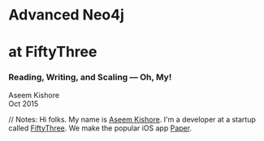 <!-- TITLE -->

<!-- .slide: class="title" -->

# <span class="red">Advanced Neo4j</span>
# <span class="green">at FiftyThree</span>

### Reading, Writing, and Scaling — Oh, My!

Aseem Kishore<br/>
Oct 2015<br/>

// Notes:
Hi folks. My name is [Aseem Kishore](http://aseemk.com/). I'm a developer at a startup called [FiftyThree](http://www.fiftythree.com/about). We make the popular iOS app [Paper](http://www.fiftythree.com/paper).


<!-- INTRO: FIFTYTHREE -->

<!-- .slide: data-background="/images/advanced-neo4j/paper-1440.png" data-background-transition="convex" -->

<p class="stretch"><a href="https://player.vimeo.com/video/138268307?autoplay=1" style="color: transparent; display: block; width: 100%; height: 100%;">&nbsp;</a></p>

// Notes:
Paper is an app for quickly capturing ideas. Whether your idea is a text note, a photo, a sketch — or any combination of those — we aim for Paper to be both the fastest and simplest way to get it recorded.
<p/>
Be sure to [watch the video](https://vimeo.com/138268307).


<!-- INTRO: FIFTYTHREE / GRAPH 1 -->

<!-- .slide: data-background="/images/advanced-neo4j/talk2-mix-graph6-stars.jpg" data-background-transition="convex" -->

// Notes:
TODO


<!-- INTRO: FIFTYTHREE / GRAPH 2 -->

<!-- .slide: data-background="/images/advanced-neo4j/talk2-mix-graph15-user5.jpg" data-background-transition="none" -->

// Notes:
TODO


<!-- INTRO: FIFTYTHREE / GRAPH 3 -->

<!-- .slide: data-background="/images/advanced-neo4j/talk2-mix-graph13-creation4.jpg" data-background-transition="none" -->

// Notes:
TODO


<!-- INTRO: FIRST TALK / TITLE -->

<!-- .slide: data-background="/images/neo4j-lessons-learned.png" data-background-transition="convex" -->

<p class="stretch"><a href="http://aseemk.com/talks/neo4j-lessons-learned" style="color: transparent; display: block; width: 100%; height: 100%;">&nbsp;</a></p>

// Notes:
I've previously given two other talks relating to Neo4j. The first, [Betting the Company on a Graph Database](http://aseemk.com/talks/neo4j-lessons-learned), described why we chose Neo4j in the first place, how it works, and some of the fundamental lessons we learned.


<!-- INTRO: FIRST TALK / GRAPH DB DEF -->

<!-- .slide: data-background="/images/advanced-neo4j/talk1-graphdb-def.png" data-background-transition="fade" -->

// Notes:
TODO


<!-- INTRO: FIRST TALK / GRAPH DB VIZ -->

<!-- .slide: data-background="/images/advanced-neo4j/talk1-graphdb-viz.png" data-background-transition="none" -->

// Notes:
TODO


<!-- INTRO: FIRST TALK / FILE DIAGRAM -->

<!-- .slide: data-background="/images/advanced-neo4j/talk1-neo4j-file-diagram.png" data-background-transition="none" -->

// Notes:
TODO


<!-- INTRO: FIRST TALK / FILE FORMAT -->

<!-- .slide: data-background="/images/advanced-neo4j/talk1-neo4j-file-format.png" data-background-transition="none" -->

// Notes:
TODO


<!-- INTRO: FIRST TALK / LESSONS -->

<!-- .slide: data-background="/images/advanced-neo4j/talk1-lessons.png" data-background-transition="none" -->

// Notes:
TODO


<!-- INTRO: SECOND TALK / TITLE -->

<!-- .slide: data-background="/images/mix-neo4j.png" data-background-transition="convex" -->

<p class="stretch"><a href="http://aseemk.com/talks/mix-neo4j" style="color: transparent; display: block; width: 100%; height: 100%;">&nbsp;</a></p>

// Notes:
The second talk, Betting the Company Part 2, or [Building Mix with Neo4j](http://aseemk.com/talks/mix-neo4j), described how we expanded our understanding of Neo4j to ship our major sharing and collaboration service for Paper.


<!-- INTRO: SECOND TALK / PAGINATION BAD -->

<!-- .slide: data-background="/images/advanced-neo4j/talk2-pagination-bad.png" data-background-transition="fade" -->

// Notes:
TODO


<!-- INTRO: SECOND TALK / PAGINATION GOOD -->

<!-- .slide: data-background="/images/advanced-neo4j/talk2-pagination-good.png" data-background-transition="none" -->

// Notes:
TODO


<!-- INTRO: SECOND TALK / PRECISE DISTINCT -->

<!-- .slide: data-background="/images/advanced-neo4j/talk2-precise-distinct.png" data-background-transition="none" -->

// Notes:
TODO


<!-- INTRO: SECOND TALK / DEDUPE HOLES -->

<!-- .slide: data-background="/images/advanced-neo4j/talk2-dedupe-holes.jpg" data-background-transition="none" -->

// Notes:
TODO


<!-- INTRO: SECOND TALK / QUERY PROFILING -->

<!-- .slide: data-background="/images/advanced-neo4j/talk2-query-profiling-code.png" data-background-transition="none" -->

// Notes:
TODO


<!-- INTRO: THIS TALK -->

<!-- .slide: class="big-list" -->

# This Talk

<ul class="fragment fade-in">
<li>Reading <em class="fragment">&rarr; Consistency</em></li>
<li>Writing <em class="fragment">&rarr; Atomicity</em></li>
<li>Scaling <em class="fragment">&rarr; Monitoring</em></li>
</ul>

// Notes:
With both of my previous talks, I tried to focus on things that weren't already covered by typical blog posts, tutorials, etc. This talk is no different.
<p/>
I want to focus on just three things in this talk, but I'll dive deep into each one. And the three things correspond to basic actions. The subtleties just come into play as you grow.


<!-- .slide: class="subtitle" -->

## <span class="red">Reading</span> &rarr; <span class="green">Consistency</span>

### <!-- .element: class="fragment" --> 🎩 [Dave Stern](https://paper.fiftythree.com/davestern) & [Matt Cox](https://paper.fiftythree.com/mcox) 👏

// Notes:
TODO


<!-- .slide: class="big-list" data-transition="fade" -->

<ul>
<li><code><span class="green">A</span>tomicity</code></li>
<li><code><span class="green">C</span>onsistency</code></li>
<li><code><span class="green">I</span>solation</code></li>
<li><code><span class="green">D</span>urability</code></li>
</ul>

// Notes:
Neo4j claims to be ACID, and it certainly is. The consistency in ACID (the database is always "correct" w.r.t. its constraints) is not the consistency we're talking about.


<!-- .slide: class="big-list" data-transition="fade" -->

<ul>
<li><code><span class="green">C</span>onsistency</em></code></li>
<li><code><span class="green">A</span>vailability</code></li>
<li><code><span class="green">P</span>artition-tolerance</code></li>
</ul>

// Notes:
The consistency we're talking about is the consistency referenced in the CAP theorem. Neo4j's High Availability (HA) cluster prioritizes availability (as the name states!), which means that consistency is sacrificed.


<!-- HA DIAGRAM: IMAGE 1 -->

<!-- .slide: data-background="/images/advanced-neo4j/ha-setup-1.jpeg" data-background-transition="none" -->

<p class="stretch"><a href="https://paper.fiftythree.com/aseemk/6953106" style="color: transparent; display: block; width: 100%; height: 100%;">&nbsp;</a></p>

// Notes:
TODO


<!-- HA DIAGRAM: IMAGE 2 -->

<!-- .slide: data-background="/images/advanced-neo4j/ha-setup-2.jpeg" data-background-transition="none" -->

<p class="stretch"><a href="https://paper.fiftythree.com/aseemk/6953126" style="color: transparent; display: block; width: 100%; height: 100%;">&nbsp;</a></p>

// Notes:
TODO


<!-- HA DIAGRAM: IMAGE 3 -->

<!-- .slide: data-background="/images/advanced-neo4j/ha-setup-3.jpeg" data-background-transition="none" -->

<p class="stretch"><a href="https://paper.fiftythree.com/aseemk/6953178" style="color: transparent; display: block; width: 100%; height: 100%;">&nbsp;</a></p>

// Notes:
TODO


<!-- .slide: class="big-code" data-transition="default" -->

`X-Query-Type: write|read`


<!-- .slide: class="subtitle" -->

## <span class="red">Writing</span> &rarr; <span class="green">Atomicity</span>

### <!-- .element: class="fragment" --> 🎩 [Ryan Weingast](https://paper.fiftythree.com/ryan) 👏

// Notes:
Let's talk about writing, and subtleties that come up relating to atomicity.
<p/>
Many props to my colleague Ryan, who discovered and taught me most of this.


<!-- .slide: class="big-code" data-transition="fade" -->

`SET n.count = n.count + 1`

// Notes:
Here's a simple line of Cypher. Does it do what you expect?


<!-- .slide: class="big-list" data-transition="fade" -->

`c = c + 1`

// Notes:
Here's an equivalent line of code in your favorite programming language. If you've ever done multithreaded programming, this surely looks familiar.


<!-- LOCKING DIAGRAM: IMAGE 1 -->

<!-- .slide: data-background="/images/advanced-neo4j/locking-1.jpeg" data-background-transition="none" -->

<p class="stretch"><a href="https://paper.fiftythree.com/aseemk/6961461" style="color: transparent; display: block; width: 100%; height: 100%;">&nbsp;</a></p>

// Notes:
Here are the steps that those operations break down into, visualized. Easy enough when considering one call in isolation.


<!-- LOCKING DIAGRAM: IMAGE 2 -->

<!-- .slide: data-background="/images/advanced-neo4j/locking-2.jpeg" data-background-transition="none" -->

<p class="stretch"><a href="https://paper.fiftythree.com/aseemk/6961470" style="color: transparent; display: block; width: 100%; height: 100%;">&nbsp;</a></p>

// Notes:
If the operation is called twice, and the individual steps happen in grouped sequence, that's great.


<!-- LOCKING DIAGRAM: IMAGE 3 -->

<!-- .slide: data-background="/images/advanced-neo4j/locking-3.jpeg" data-background-transition="none" -->

<p class="stretch"><a href="https://paper.fiftythree.com/aseemk/6961504" style="color: transparent; display: block; width: 100%; height: 100%;">&nbsp;</a></p>

// Notes:
But more realistically, especially at scale, there's no guarantee that the steps will happen in grouped sequence. If the two calls are running in parallel, and both reads happen before either write, then we run into this classic race condition.


<blockquote>
Transactions in Neo4j use a <span class="red">read-committed</span> isolation level...
</blockquote>

<blockquote class="fragment">
Data retrieved by traversals is <span class="red">not protected</span> from modification by other transactions.
</blockquote>

<blockquote class="fragment">
<span class="red">Only write locks</span> are acquired and held until the end of the transaction.
</blockquote>

// Notes:
It turns out that this *can* and *does* happen with the previous Cypher example, because Neo4j uses what's known as a "read-committed" [isolation level](https://en.wikipedia.org/wiki/Isolation_(database_systems)).
<p/>
These are quotes from the Neo4j manual, under the [Transactions](http://neo4j.com/docs/stable/transactions.html) section.


<!-- LOCKING DIAGRAM: IMAGE 1 -->

<!-- .slide: data-background="/images/advanced-neo4j/locking-1.jpeg" data-background-transition="none" -->

<p class="stretch"><a href="https://paper.fiftythree.com/aseemk/6961461" style="color: transparent; display: block; width: 100%; height: 100%;">&nbsp;</a></p>

// Notes:
TODO


<!-- LOCKING DIAGRAM: IMAGE 4 -->

<!-- .slide: data-background="/images/advanced-neo4j/locking-4.jpeg" data-background-transition="none" -->

<p class="stretch"><a href="https://paper.fiftythree.com/aseemk/6961137" style="color: transparent; display: block; width: 100%; height: 100%;">&nbsp;</a></p>

// Notes:
TODO


<!-- LOCKING DIAGRAM: IMAGE 3 -->

<!-- .slide: data-background="/images/advanced-neo4j/locking-3.jpeg" data-background-transition="none" -->

<p class="stretch"><a href="https://paper.fiftythree.com/aseemk/6961504" style="color: transparent; display: block; width: 100%; height: 100%;">&nbsp;</a></p>

// Notes:
TODO


<!-- LOCKING DIAGRAM: IMAGE 6 -->

<!-- .slide: data-background="/images/advanced-neo4j/locking-6.jpeg" data-background-transition="none" -->

<p class="stretch"><a href="https://paper.fiftythree.com/aseemk/6961439" style="color: transparent; display: block; width: 100%; height: 100%;">&nbsp;</a></p>

// Notes:
TODO


<blockquote>
This type of isolation is weaker than serialization, but offers <span class="green">significant performance advantages</span>...
</blockquote>

<blockquote class="fragment">
One can <span class="green">manually acquire write locks</span> on nodes and relationships to achieve higher levels of isolation.
</blockquote>

<blockquote class="fragment">
<span class="green">Deadlock detection</span> is built into the core transaction management.
</blockquote>

// Notes:
TODO


<!-- LOCKING DIAGRAM: IMAGE 4 -->

<!-- .slide: data-background="/images/advanced-neo4j/locking-4.jpeg" data-background-transition="none" -->

<p class="stretch"><a href="https://paper.fiftythree.com/aseemk/6961137" style="color: transparent; display: block; width: 100%; height: 100%;">&nbsp;</a></p>

// Notes:
TODO


<!-- LOCKING DIAGRAM: IMAGE 7 -->

<!-- .slide: data-background="/images/advanced-neo4j/locking-7.jpeg" data-background-transition="none" -->

<p class="stretch"><a href="https://paper.fiftythree.com/aseemk/6961680" style="color: transparent; display: block; width: 100%; height: 100%;">&nbsp;</a></p>

// Notes:
TODO


<!-- LOCKING DIAGRAM: IMAGE 6 -->

<!-- .slide: data-background="/images/advanced-neo4j/locking-6.jpeg" data-background-transition="none" -->

<p class="stretch"><a href="https://paper.fiftythree.com/aseemk/6961439" style="color: transparent; display: block; width: 100%; height: 100%;">&nbsp;</a></p>

// Notes:
TODO


<!-- LOCKING DIAGRAM: IMAGE 8 -->

<!-- .slide: data-background="/images/advanced-neo4j/locking-8.jpeg" data-background-transition="none" -->

<p class="stretch"><a href="https://paper.fiftythree.com/aseemk/6962004" style="color: transparent; display: block; width: 100%; height: 100%;">&nbsp;</a></p>

// Notes:
TODO


<!-- .slide: class="big-code" data-transition="fade" -->

```
SET n.count = n.count + 1
```


<!-- .slide: class="big-code" data-transition="fade" -->

```
SET n._lock = true
SET n.count = n.count + 1
```

// Notes:
Fix by explicitly taking a write lock before reading. We achieve this in Cypher by assigning some dummy property some dummy value. (We do `_lock = true` purely as a convention.)


<!-- .slide: class="big-code" data-transition="fade" -->

```
MATCH (n:Node ...)
SET n._lock = true
SET n.count = n.count + 1
```

// Notes:
But of course, we need a node first. So we add a `MATCH`. That's fine, right?


<!-- .slide: class="big-code" data-transition="fade" -->

```
MATCH (n:Node ...)
REMOVE n:Node
SET n:Deleted
```

// Notes:
What happens if this other query, which removes the `:Node` label, runs concurrently?
<p/>
(In case that seems unrealistic, we do this for soft deletes, replacing labels with `:Deleted` variants.)


<!-- .slide: class="big-code" data-transition="fade" -->

```
MATCH (n:Node ...)
SET n._lock = true
WHERE (n:Node)
SET n.count = n.count + 1
```

// Notes:
The fix is to note that any part of the `MATCH` that can change is *also* a read. So it, too, should be done after the write. In this case, that means to repeat/verify the read.
<p/>
This is known as [double-checked locking](https://en.wikipedia.org/wiki/Double-checked_locking).


<!-- .slide: class="big-code" data-transition="fade" -->

```
MERGE (a) -[:follows]-> (b)
```

// Notes:
Fortunately, for relationships, Neo4j's `MERGE` statement takes care of being properly atomic, taking write locks before reading the pattern.


<!-- .slide: class="big-code" data-transition="fade" -->

```
MATCH (a:User ...)
MATCH (b:User ...)
MERGE (a) -[:follows]-> (b)
```

// Notes:
Except there too, if you only want to `MERGE` a specific part of the pattern (e.g. just the `follows` relationship in this case), and you're `MATCH`ing other parts (e.g. the users in this case)...


<!-- .slide: class="big-code" data-transition="fade" -->

```
MATCH (a:User ...)
MATCH (b:User ...)

SET a._lock = true
SET b._lock = true
WITH a, b

WHERE (a:User) AND (b:User)
MERGE (a) -[:follows]-> (b)
```

// Notes:
...then you need to manually double-check lock in this case too.


<!-- .slide: class="big-code" data-transition="fade" -->

```
MATCH (a:User ...)
MATCH (b:User ...)

WHERE NOT (b) -[:blocks]-> (a)
MERGE (a) -[:follows]-> (b)
```

// Notes:
Even if changing labels etc. isn't an issue for you, these cases can still come up *across multiple relationships*.
<p/>
Here's a simple query to check whether someone is blocking you before you can follow them.


<!-- .slide: class="big-code" data-transition="fade" -->

```
MATCH (a:User ...)
MATCH (b:User ...)
OPTIONAL MATCH (a) -[f:follows]-> (b)
MERGE (b) -[:blocks]-> (a)
DELETE f
```

// Notes:
If this is the query for performing the block — taking care to unfollow if needed — we can have the same kind of race condition, where both queries can do their reads before either one does its write.


<!-- .slide: class="big-code" data-transition="fade" -->

```
MATCH (a:User ...)
MATCH (b:User ...)

SET a._lock = true
SET b._lock = true

WHERE NOT (b) -[:blocks]-> (a)
MERGE (a) -[:follows]-> (b)
```

// Notes:
Since creating and deleting relationships locks on both the start and end nodes, we can manually take write locks on those nodes the same way we do for properties, to ensure we're protected here too.


<blockquote>
Using locks gives the opportunity to simulate the effects of higher levels of isolation by obtaining and releasing locks explicitly. For example, if a write lock is taken on a common node or relationship, then all transactions will serialize on that lock — giving the effect of a serialization isolation level.
</blockquote>

// Notes:
http://neo4j.com/docs/stable/transactions-isolation.html


# Write Locks

<blockquote>
When adding, changing or removing a property on a node or relationship a write lock will be taken on the specific node or relationship.
When creating or deleting a node a write lock will be taken for the specific node.
When creating or deleting a relationship a write lock will be taken on the specific relationship and both its nodes.
The locks will be added to the transaction and released when the transaction finishes.
</blockquote>

// Notes:
http://neo4j.com/docs/stable/transactions-locking.html
